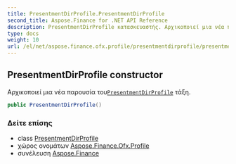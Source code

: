 ```yaml
---
title: PresentmentDirProfile.PresentmentDirProfile
second_title: Aspose.Finance for .NET API Reference
description: PresentmentDirProfile κατασκευαστής. Αρχικοποιεί μια νέα παρουσία τουPresentmentDirProfile τάξη.
type: docs
weight: 10
url: /el/net/aspose.finance.ofx.profile/presentmentdirprofile/presentmentdirprofile/
---
```

## PresentmentDirProfile constructor

Αρχικοποιεί μια νέα παρουσία του[`PresentmentDirProfile`](../) τάξη.

```csharp
public PresentmentDirProfile()
```

### Δείτε επίσης

* class [PresentmentDirProfile](../)
* χώρος ονομάτων [Aspose.Finance.Ofx.Profile](../../presentmentdirprofile/)
* συνέλευση [Aspose.Finance](../../../)



